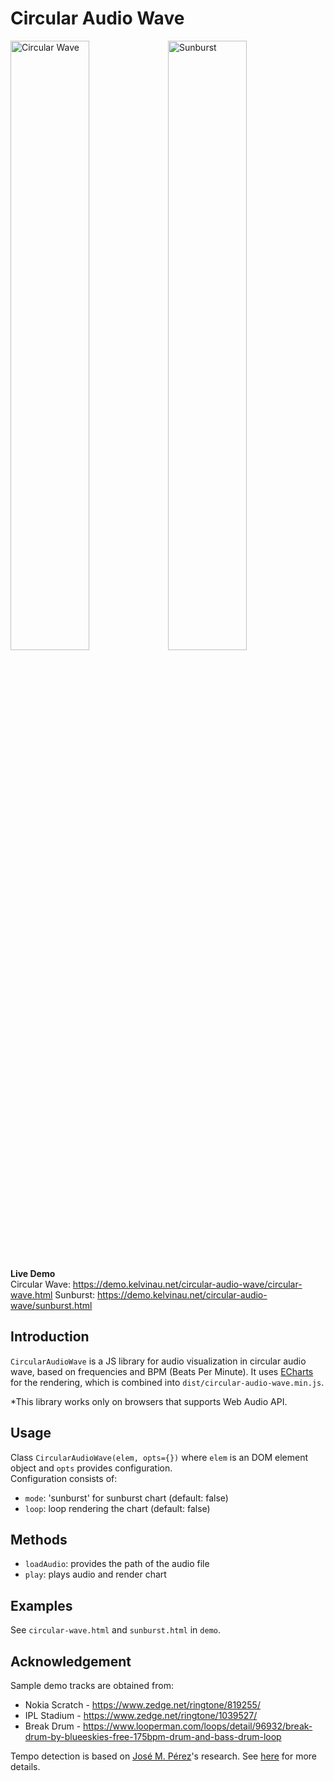 # Circular Audio Wave
<img alt="Circular Wave" src="http://kelvinau.net/demo/circular-audio-wave/circular-wave.gif" width="50%"/><img alt="Sunburst" src="http://kelvinau.net/demo/circular-audio-wave/sunburst.gif" width="50%"/>

**Live Demo**  
Circular Wave: https://demo.kelvinau.net/circular-audio-wave/circular-wave.html 
Sunburst: https://demo.kelvinau.net/circular-audio-wave/sunburst.html

## Introduction
`CircularAudioWave` is a JS library for audio visualization in circular audio wave, based on frequencies and BPM (Beats Per Minute). It uses [ECharts](https://github.com/apache/incubator-echarts) for the rendering, which is combined into `dist/circular-audio-wave.min.js`.

*This library works only on browsers that supports Web Audio API.

## Usage
Class `CircularAudioWave(elem, opts={})` where `elem` is an DOM element object and `opts` provides configuration.  
Configuration consists of:  
- `mode`: 'sunburst' for sunburst chart (default: false)
- `loop`: loop rendering the chart (default: false)

## Methods
- `loadAudio`: provides the path of the audio file
- `play`: plays audio and render chart

## Examples
See `circular-wave.html` and `sunburst.html` in `demo`.

## Acknowledgement
Sample demo tracks are obtained from:
- Nokia Scratch - https://www.zedge.net/ringtone/819255/
- IPL Stadium - https://www.zedge.net/ringtone/1039527/
- Break Drum - https://www.looperman.com/loops/detail/96932/break-drum-by-blueeskies-free-175bpm-drum-and-bass-drum-loop

Tempo detection is based on [José M. Pérez](https://jmperezperez.com/)'s research. See [here](https://jmperezperez.com/bpm-detection-javascript/) for more details.
